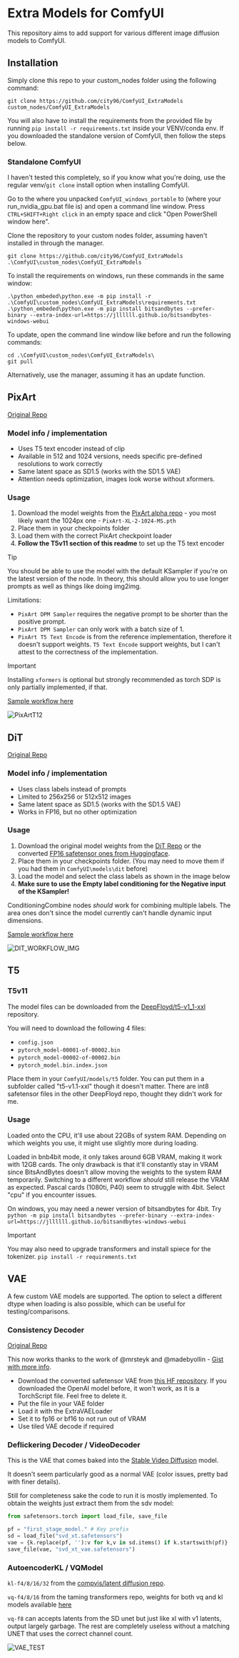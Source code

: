 # Extra Models for ComfyUI

This repository aims to add support for various different image diffusion models to ComfyUI.

## Installation

Simply clone this repo to your custom_nodes folder using the following command:

`git clone https://github.com/city96/ComfyUI_ExtraModels custom_nodes/ComfyUI_ExtraModels`

You will also have to install the requirements from the provided file by running `pip install -r requirements.txt` inside your VENV/conda env. If you downloaded the standalone version of ComfyUI, then follow the steps below.

### Standalone ComfyUI

I haven't tested this completely, so if you know what you're doing, use the regular venv/`git clone` install option when installing ComfyUI.

Go to the where you unpacked `ComfyUI_windows_portable` to (where your run_nvidia_gpu.bat file is) and open a command line window. Press `CTRL+SHIFT+Right click` in an empty space and click "Open PowerShell window here".

Clone the repository to your custom nodes folder, assuming haven't installed in through the manager.

`git clone https://github.com/city96/ComfyUI_ExtraModels .\ComfyUI\custom_nodes\ComfyUI_ExtraModels`

To install the requirements on windows, run these commands in the same window:
```
.\python_embeded\python.exe -m pip install -r  .\ComfyUI\custom_nodes\ComfyUI_ExtraModels\requirements.txt
.\python_embeded\python.exe -m pip install bitsandbytes --prefer-binary --extra-index-url=https://jllllll.github.io/bitsandbytes-windows-webui
```

To update, open the command line window like before and run the following commands:

```
cd .\ComfyUI\custom_nodes\ComfyUI_ExtraModels\
git pull
```

Alternatively, use the manager, assuming it has an update function.



## PixArt

[Original Repo](https://github.com/PixArt-alpha/PixArt-alpha)

### Model info / implementation
- Uses T5 text encoder instead of clip
- Available in 512 and 1024 versions, needs specific pre-defined resolutions to work correctly
- Same latent space as SD1.5 (works with the SD1.5 VAE)
- Attention needs optimization, images look worse without xformers.

### Usage

1. Download the model weights from the [PixArt alpha repo](https://huggingface.co/PixArt-alpha/PixArt-alpha/tree/main) - you most likely want the 1024px one - `PixArt-XL-2-1024-MS.pth`
2. Place them in your checkpoints folder
3. Load them with the correct PixArt checkpoint loader
4. **Follow the T5v11 section of this readme** to set up the T5 text encoder

> [!TIP]
> You should be able to use the model with the default KSampler if you're on the latest version of the node.
> In theory, this should allow you to use longer prompts as well as things like doing img2img.

Limitations:
- `PixArt DPM Sampler` requires the negative prompt to be shorter than the positive prompt.
- `PixArt DPM Sampler` can only work with a batch size of 1.
- `PixArt T5 Text Encode` is from the reference implementation, therefore it doesn't support weights. `T5 Text Encode` support weights, but I can't attest to the correctness of the implementation.

> [!IMPORTANT]  
> Installing `xformers` is optional but strongly recommended as torch SDP is only partially implemented, if that.

[Sample workflow here](https://github.com/city96/ComfyUI_ExtraModels/files/13617463/PixArtV3.json)

![PixArtT12](https://github.com/city96/ComfyUI_ExtraModels/assets/125218114/eb1a02f9-6114-47eb-a066-261c39c55615)



## DiT

[Original Repo](https://github.com/facebookresearch/DiT)

### Model info / implementation
- Uses class labels instead of prompts
- Limited to 256x256 or 512x512 images
- Same latent space as SD1.5 (works with the SD1.5 VAE)
- Works in FP16, but no other optimization

### Usage

1. Download the original model weights from the [DiT Repo](https://github.com/facebookresearch/DiT) or the converted [FP16 safetensor ones from Huggingface](https://huggingface.co/city96/DiT/tree/main).
2. Place them in your checkpoints folder. (You may need to move them if you had them in `ComfyUI\models\dit` before)
3. Load the model and select the class labels as shown in the image below
4. **Make sure to use the Empty label conditioning for the Negative input of the KSampler!**

ConditioningCombine nodes *should* work for combining multiple labels. The area ones don't since the model currently can't handle dynamic input dimensions.

[Sample workflow here](https://github.com/city96/ComfyUI_ExtraModels/files/13619259/DiTV2.json)

![DIT_WORKFLOW_IMG](https://github.com/city96/ComfyUI_ExtraModels/assets/125218114/cdd4ec94-b0eb-436a-bf23-a3bcef8d7b90)



## T5

### T5v11

The model files can be downloaded from the [DeepFloyd/t5-v1_1-xxl](https://huggingface.co/DeepFloyd/t5-v1_1-xxl/tree/main) repository.

You will need to download the following 4 files:
 - `config.json`
 - `pytorch_model-00001-of-00002.bin`
 - `pytorch_model-00002-of-00002.bin`
 - `pytorch_model.bin.index.json`

Place them in your `ComfyUI/models/t5` folder. You can put them in a subfolder called "t5-v1.1-xxl" though it doesn't matter. There are int8 safetensor files in the other DeepFloyd repo, thought they didn't work for me.

### Usage

Loaded onto the CPU, it'll use about 22GBs of system RAM. Depending on which weights you use, it might use slightly more during loading.

Loaded in bnb4bit mode, it only takes around 6GB VRAM, making it work with 12GB cards. The only drawback is that it'll constantly stay in VRAM since BitsAndBytes doesn't allow moving the weights to the system RAM temporarily. Switching to a different workflow *should* still release the VRAM as expected. Pascal cards (1080ti, P40) seem to struggle with 4bit. Select "cpu" if you encounter issues.

On windows, you may need a newer version of bitsandbytes for 4bit. Try `python -m pip install bitsandbytes --prefer-binary --extra-index-url=https://jllllll.github.io/bitsandbytes-windows-webui`

> [!IMPORTANT]  
> You may also need to upgrade transformers and install spiece for the tokenizer. `pip install -r requirements.txt`



## VAE

A few custom VAE models are supported. The option to select a different dtype when loading is also possible, which can be useful for testing/comparisons.

### Consistency Decoder

[Original Repo](https://github.com/openai/consistencydecoder)

This now works thanks to the work of @mrsteyk and @madebyollin - [Gist with more info](https://gist.github.com/madebyollin/865fa6a18d9099351ddbdfbe7299ccbf).

- Download the converted safetensor VAE from [this HF repository](https://huggingface.co/mrsteyk/consistency-decoder-sd15/blob/main/stk_consistency_decoder_amalgamated.safetensors). If you downloaded the OpenAI model before, it won't work, as it is a TorchScript file. Feel free to delete it.
- Put the file in your VAE folder
- Load it with the ExtraVAELoader
- Set it to fp16 or bf16 to not run out of VRAM
- Use tiled VAE decode if required

### Deflickering Decoder / VideoDecoder

This is the VAE that comes baked into the [Stable Video Diffusion](https://stability.ai/news/stable-video-diffusion-open-ai-video-model) model.

It doesn't seem particularly good as a normal VAE (color issues, pretty bad with finer details).

Still for completeness sake the code to run it is mostly implemented. To obtain the weights just extract them from the sdv model:

```py
from safetensors.torch import load_file, save_file

pf = "first_stage_model." # Key prefix
sd = load_file("svd_xt.safetensors")
vae = {k.replace(pf, ''):v for k,v in sd.items() if k.startswith(pf)}
save_file(vae, "svd_xt_vae.safetensors")
```

### AutoencoderKL / VQModel

`kl-f4/8/16/32` from the [compvis/latent diffusion repo](https://github.com/CompVis/latent-diffusion/tree/main#pretrained-autoencoding-models).

`vq-f4/8/16` from the taming transformers repo, weights for both vq and kl models available [here](https://ommer-lab.com/files/latent-diffusion/)

`vq-f8` can accepts latents from the SD unet but just like xl with v1 latents, output largely garbage. The rest are completely useless without a matching UNET that uses the correct channel count.

![VAE_TEST](https://github.com/city96/ComfyUI_ExtraModels/assets/125218114/316c7029-ee78-4ff7-a46a-b56ef91477eb)
